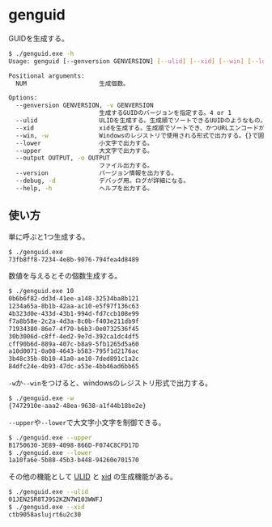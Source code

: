 # genguid

GUIDを生成する。


```sh
$ ./genguid.exe -h
Usage: genguid [--genversion GENVERSION] [--ulid] [--xid] [--win] [--lower] [--upper] [--output OUTPUT] [--version] [--debug] [NUM [NUM ...]]

Positional arguments:
  NUM                    生成個数。

Options:
  --genversion GENVERSION, -v GENVERSION
                         生成するGUIDのバージョンを指定する。4 or 1
  --ulid                 ULIDを生成する。生成順でソートできるUUIDのようなもの。
  --xid                  xidを生成する。生成順でソートでき、かつURLエンコードが不要なUUIDのようなもの。
  --win, -w              Windowsのレジストリで使用される形式で出力する。{}で囲まれる。
  --lower                小文字で出力する。
  --upper                大文字で出力する。
  --output OUTPUT, -o OUTPUT
                         ファイル出力する。
  --version              バージョン情報を出力する。
  --debug, -d            デバッグ用。ログが詳細になる。
  --help, -h             ヘルプを出力する。

```

## 使い方

単に呼ぶと1つ生成する。

```sh
$ ./genguid.exe
73fb8ff8-7234-4e8b-9076-794fea4d8489
```

数値を与えるとその個数生成する。

```sh
$ ./genguid.exe 10
0b6b6f82-dd3d-41ee-a148-32534ba8b121
1234a65a-8b1b-42aa-ac10-e5f97f136c63
4b323d0e-433d-43b1-994d-fd7ccb108e99
f7a8b58e-2c2a-4d3a-8c0b-f403e211db9f
71934380-86e7-4f70-b6b3-0e0732536f45
30b3006d-c8ff-4ed2-9e7d-392ca1dc4df5
cff90b6d-889a-407c-b8a9-5fb1265d5a60
a10d0071-0a08-4643-b583-795f1d2176ac
3b48c35b-8b10-41a0-ae10-7ded891c1a2c
84dfc24e-4b93-47dc-a53e-4bb46ad6bb65
```

`-w`か`--win`をつけると、windowsのレジストリ形式で出力する。

```sh
$ ./genguid.exe -w
{7472910e-aaa2-48ea-9638-a1f44b18be2e}
```

`--upper`や`--lower`で大文字小文字を制御できる。

```sh
$ ./genguid.exe --upper
B1750630-3E89-4098-866D-F074C8CFD17D
$ ./genguid.exe --lower
1a10fa6e-5b88-45b3-b448-94260e701570
```

その他の機能として
[ULID](https://ja.wikipedia.org/wiki/UUID#ULID) と
[xid](https://github.com/rs/xid) の生成機能がある。

```sh
$ ./genguid.exe --ulid
01JEN25R8TJ9S2KZN7W103WWFJ
$ ./genguid.exe --xid
ctb9058aslujrt6u2c30
```

